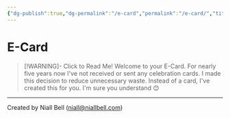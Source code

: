 ```yaml
---
{"dg-publish":true,"dg-permalink":"/e-card","permalink":"/e-card/","title":"🎉 E-Card","contentClasses":"","noteIcon":null,"created":"2024-04-22T13:26:09.706+01:00","updated":"2024-04-22T13:35:47.949+01:00"}
---
```


# E-Card

>[!WARNING]- Click to Read Me!
>Welcome to your E-Card. For nearly five years now I've not received or sent any celebration cards. I made this decision to reduce unnecessary waste. Instead of a card, I've created this for you. I'm sure you understand 😊




---
Created by Niall Bell (niall@niallbell.com)